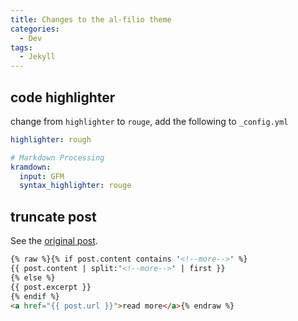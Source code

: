 ```yaml
---
title: Changes to the al-filio theme
categories:
  - Dev
tags:
  - Jekyll
---
```


## code highlighter
change from `highlighter` to `rouge`, add the following to `_config.yml`

```yml
highlighter: rough

# Markdown Processing
kramdown:
  input: GFM
  syntax_highlighter: rouge
```

## truncate post

See the [original post](http://briankhuu.com/blog/self/jekyll/2014/12/03/post-truncation-in-jekyll.html).

```html
{% raw %}{% if post.content contains '<!--more-->' %}
{{ post.content | split:'<!--more-->' | first }}
{% else %}
{{ post.excerpt }}
{% endif %}
<a href="{{ post.url }}">read more</a>{% endraw %}
```